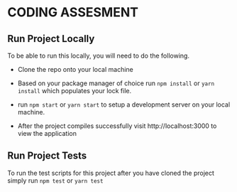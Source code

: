 # CODING ASSESMENT

## Run Project Locally

To be able to run this locally, you will need to do the following.

- Clone the repo onto your local machine

- Based on your package manager of choice run `npm install` or `yarn install` which populates your lock file.

- run `npm start` or `yarn start` to setup a development server on your local machine.

- After the project compiles successfully visit http://localhost:3000 to view the application

## Run Project Tests

To run the test scripts for this project after you have cloned the project simply run `npm test` or  `yarn test`
